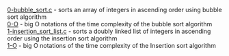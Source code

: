 [0-bubble_sort.c](0-bubble_sort.c) - sorts an array of integers in ascending order using bubble sort algorithm <br/>
[0-O](0-O) - big O notations of the time complexity of the bubble sort algorithm <br/>
[1-insertion_sort_list.c](1-insertion_sort_list.c) - sorts a doubly linked list of integers in ascending order using the insertion sort algorithm <br/>
[1-O](1-O) - big O notations of the time complexity of the Insertion sort algorithm <br/>
